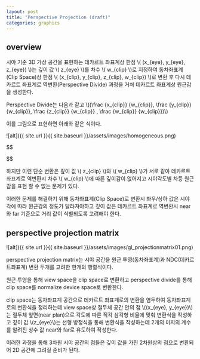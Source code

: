 ```yaml
---
layout: post
title: "Perspective Projection (draft)"
categories: graphics
---
```


## overview

<!-- custom-excerpt-start -->

시야 기준 3D 가상 공간을 표현하는 데카르트 좌표계상 한점 \\( (x_{eye}, y_{eye}, z_{eye}) \\)는 깊이 값 \\( z_{eye} \\)를 차수 \\( w_{clip} \\)로 지정하여 동차좌표계(Clip Space)상 한점 \\( (x_{clip}, y_{clip}, z_{clip}, w_{clip}) \\)로 변환 후 다시 데카르트 좌표계로 역변환(Perspective Divide) 과정을 거쳐 데카르트 좌표계상 원근감을 생성한다.

<!-- custom-excerpt-end -->

Perspective Divide는 다음과 같고 \\((\frac {x_{clip}} {w_{clip}}, \frac {y_{clip}} {w_{clip}}, \frac {z_{clip}} {w_{clip}} , \frac {w_{clip}} {w_{clip}})\\)

이를 그림으로 표현하면 아래와 같은 식이다.

![alt]({{ site.url }}{{ site.baseurl }}/assets/images/homogeneous.png)

$$

$$



하지만 이런 단순 변환은 깊이 값 \\( z_{clip} \\)와 \\( w_{clip} \\)가 서로 같아 데카르트 좌표계로 역변환시 차수 \\( w_{clip} \\)에 따른 깊이감이 없어지고 시야각도별 차등 원근감을 표현 할 수 없는 문제가 있다.

이러한 문제를 해결하기 위해 동차좌표계(Clip Space)로 변환시 좌우/상하 값은 시야각에 따라 원근감의 정도가 달라져야하고 깊이 값은 데카르트 좌표계로 역변환시 near와 far 기준으로 거리 값이 식별되도록 고려해야 한다.

## perspective projection matrix

![alt]({{ site.url }}{{ site.baseurl }}/assets/images/gl_projectionmatrix01.png)

perspective projection matrix는 시야 공간을 원근 투영(동차좌표계)과 NDC(데카르트좌표계) 변환 두개를 고려한 한개의 행렬식이다.

원근 투영을 통해 view space을 clip space로 변환하고 perspective divide를 통해 clip space를 normalize device space로 변환한다.

clip space는 동차좌표계 공간으로 데카르트 좌표계로의 변환을 염두하여 동차좌표계로의 변환식을 정리하는데 view space상 절두체 공간 안의 점 \\((x_{eye}, y_{eye})\\)는 절두체 앞면(near plan)으로 각도에 따른 직각 삼각형 비율에 맞춰 변환식을 작성하고 깊이 값 \\(z_{eye}\\)는 선형 방정식을 통해 변환식을 작성하는데 2개의 미지의 계수를 알려진 상수 값 near와 far로 유도하여 작성한다.

이러한 과정을 통해 3차원 시야 공간의 점들은 깊이 값을 가진 2차원상의 점으로 변환되어 2D 공간에 그려질 준비가 된다.











